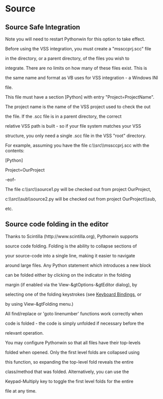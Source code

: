 # Source


## Source Safe Integration

Note you will need to restart Pythonwin for this option to take effect\.

Before using the VSS integration, you must create a "mssccprj\.scc" file 

in the directory, or a parent directory, of the files you wish to 

integrate\. There are no limits on how many of these files exist\. This is 

the same name and format as VB uses for VSS integration - a Windows INI 

file\.

This file must have a section \[Python\] with entry "Project=ProjectName"\. 

The project name is the name of the VSS project used to check the out 

the file\. If the \.scc file is in a parent directory, the correct 

relative VSS path is built - so if your file system matches your VSS 

structure, you only need a single \.scc file in the VSS "root" directory\.

For example, assuming you have the file c:\\\\src\\\\mssccprj\.scc with the contents: 

\[Python\] 

Project=OurProject 

-eof- 

The file c:\\\\src\\\\source1\.py will be checked out from project OurProject, 

c:\\\\src\\\\sub\\\\source2\.py will be checked out from project OurProject\\\\sub, 

etc\.


## Source code folding in the editor

Thanks to Scintilla \(http://www\.scintilla\.org\), Pythonwin supports 

source code folding\.  Folding is the ability to collapse sections of 

your source-code into a single line, making it easier to navigate 

around large files\.  Any Python statement which introduces a new block 

can be folded either by clicking on the indicator in the folding 

margin \(if enabled via the View-&gtOptions-&gtEditor dialog\), by 

selecting one of the folding keystrokes \(see [Keyboard Bindings](Keyboard.md#keyboardbindings), or 

by using View-&gtFolding menu\.\)  

All find/replace or 'goto linenumber' functions work correctly when 

code is folded - the code is simply unfolded if necessary before the 

relevant operation\.  

You may configure Pythonwin so that all files have their top-levels 

folded when opened\.  Only the first level folds are collapsed using 

this function, so expanding the top-level fold reveals the entire 

class/method that was folded\.  Alternatively, you can use the 

Keypad-Multiply key to toggle the first level folds for the entire 

file at any time\.  
